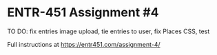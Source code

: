 # ENTR-451 Assignment #4

TO DO: fix entries image upload, tie entries to user, fix Places CSS, test

Full instructions at https://entr451.com/assignment-4/
